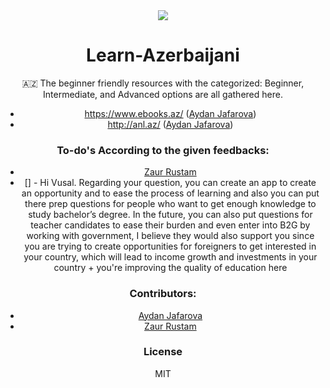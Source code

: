 <div align="center">
	<img src="https://external-content.duckduckgo.com/iu/?u=https%3A%2F%2Fwww.officeholidays.com%2Fimages%2F935x475c%2Fazerbaijan-flag.jpg&f=1&nofb=1" />
<div>

# Learn-Azerbaijani
🇦🇿 The beginner friendly resources with the categorized: Beginner, Intermediate, and Advanced options are all gathered here.

- https://www.ebooks.az/ ([Aydan Jafarova](https://www.instagram.com/noobmaster778/))
- http://anl.az/ ([Aydan Jafarova](https://www.instagram.com/noobmaster778/))



### To-do's According to the given feedbacks:
- [Zaur Rustam](https://www.instagram.com/zaur_rstmv/)
- [] - Hi Vusal. Regarding your question, you can create an app to create an opportunity and to ease the process of learning and also you can put there prep questions for people who want to get enough knowledge to study bachelor’s degree. In the future, you can also put questions for teacher candidates to ease their burden and even enter into B2G by working with government, I believe they would also support you since you are trying to create opportunities for foreigners to get interested in your country, which will lead to income growth and investments in your country + you're improving the quality of education here

### Contributors:
- [Aydan Jafarova](https://www.instagram.com/noobmaster778/) 
- [Zaur Rustam](https://www.instagram.com/zaur_rstmv/)

### License
MIT
